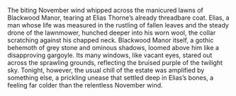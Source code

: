 The biting November wind whipped across the manicured lawns of Blackwood Manor, tearing at Elias Thorne’s already threadbare coat.  Elias, a man whose life was measured in the rustling of fallen leaves and the steady drone of the lawnmower, hunched deeper into his worn wool, the collar scratching against his chapped neck. Blackwood Manor itself, a gothic behemoth of grey stone and ominous shadows, loomed above him like a disapproving gargoyle.  Its many windows, like vacant eyes, stared out across the sprawling grounds, reflecting the bruised purple of the twilight sky.  Tonight, however, the usual chill of the estate was amplified by something else, a prickling unease that settled deep in Elias’s bones, a feeling far colder than the relentless November wind.
